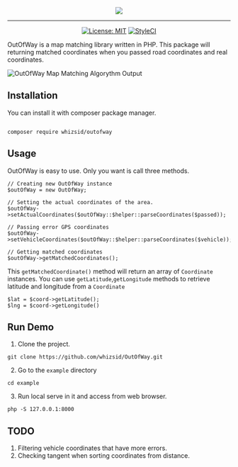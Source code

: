 
<p align="center"><img src="https://i.imgur.com/fr2hWkb.png"></p>

---

<p align="center">
<a href="https://opensource.org/licenses/MIT"><img src="https://img.shields.io/badge/License-MIT-brightgreen.svg" alt="License: MIT"></a>
 <a href="https://github.styleci.io/repos/194457139"><img src="https://github.styleci.io/repos/194457139/shield?branch=master" alt="StyleCI"></a>
</p>

OutOfWay is a map matching library written in PHP. This package will returning matched coordinates when you passed  road coordinates and real coordinates.

![OutOfWay Map Matching Algorythm Output](https://i.imgur.com/wdV3oWu.png)

## Installation

You can install it with composer package manager.

```

composer require whizsid/outofway

```

## Usage

OutOfWay is easy to use. Only you want is call three methods.

```
// Creating new OutOfWay instance
$outOfWay = new OutOfWay;

// Setting the actual coordinates of the area.
$outOfWay->setActualCoordinates($outOfWay::$helper::parseCoordinates($passed));

// Passing error GPS coordinates
$outOfWay->setVehicleCoordinates($outOfWay::$helper::parseCoordinates($vehicle));

// Getting matched coordinates
$outOfWay->getMatchedCoordinates();

```

This `getMatchedCoordinate()` method will return an array of `Coordinate` instances. You can use `getLatitude`,`getLongitude` methods to retrieve latitude and longitude from a `Coordinate`

```
$lat = $coord->getLatitude();
$lng = $coord->getLongitude()
```

## Run Demo

1. Clone the project.

```
git clone https://github.com/whizsid/OutOfWay.git

```

2. Go to the `example` directory

```
cd example

```

3. Run local serve in it and access from web browser.

```
php -S 127.0.0.1:8000
```

## TODO

1. Filtering vehicle coordinates that have more errors.
2. Checking tangent when sorting coordinates from distance.
